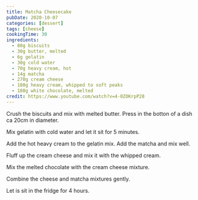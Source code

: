```yaml
---
title: Matcha Cheesecake
pubDate: 2020-10-07
categories: [dessert]
tags: [cheese]
cookingTime: 30
ingredients:
  - 80g biscuits
  - 30g butter, melted
  - 6g gelatin
  - 30g cold water
  - 70g heavy cream, hot
  - 14g matcha
  - 270g cream cheese
  - 180g heavy cream, whipped to soft peaks
  - 180g white chocolate, melted
credit: https://www.youtube.com/watch?v=4-0ZOKrpP28
---
```


Crush the biscuits and mix with melted butter. Press in the botton of a dish ca 20cm in diameter.

Mix gelatin with cold water and let it sit for 5 minutes.

Add the hot heavy cream to the gelatin mix. Add the matcha and mix well.

Fluff up the cream cheese and mix it with the whipped cream.

Mix the melted chocolate with the cream cheese mixture.

Combine the cheese and matcha mixtures gently.

Let is sit in the fridge for 4 hours.
